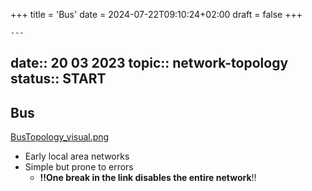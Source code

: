 +++
title = 'Bus'
date = 2024-07-22T09:10:24+02:00
draft = false
+++

    ---
date:: 20 03 2023
topic:: network-topology
status:: START
---
## Bus
[BusTopology_visual.png](/static/BusTopology_visual.png)
- Early local area networks
- Simple but prone to errors
	- **!!One break in the  link disables the entire network**!!
